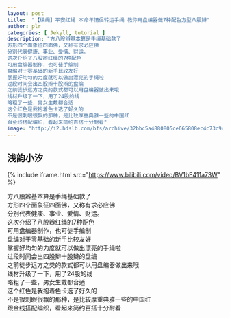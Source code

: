 ```yaml
---
layout: post
title:  "【编绳】平安红绳 本命年情侣转运手绳 教你用盘编器做7种配色方型八股辫"
author: plr
categories: [ Jekyll, tutorial ]
description: "方八股辫基本算是手绳基础款了
方形四个面象征四面佛，又称有求必应佛
分别代表健康、事业、爱情、财运。
这次介绍了八股辫红绳的7种配色
可用盘编器制作，也可徒手编制
盘编对于零基础的新手比较友好
掌握好均匀的力度就可以做出漂亮的手绳啦
过段时间会出四股辫十股辫的盘编
之前徒步远方之类的款式都可以用盘编器做出来哦
线材升级了一下，用了24股的线
略粗了一些，男女生戴都合适
这个红色是我抱着色卡选了好久的
不是很刺眼很飘的那种，是比较厚重典雅一些的中国红
跟金线搭配编织，看起来简约百搭十分耐看"
image: "http://i2.hdslb.com/bfs/archive/32bbc5a4880805ce665808ec4c73c949eb4cc040.jpg"
---
```

## 浅韵小汐

{% include iframe.html src="https://www.bilibili.com/video/BV1bE411a73W" %}

方八股辫基本算是手绳基础款了<br>方形四个面象征四面佛，又称有求必应佛<br>分别代表健康、事业、爱情、财运。<br>这次介绍了八股辫红绳的7种配色<br>可用盘编器制作，也可徒手编制<br>盘编对于零基础的新手比较友好<br>掌握好均匀的力度就可以做出漂亮的手绳啦<br>过段时间会出四股辫十股辫的盘编<br>之前徒步远方之类的款式都可以用盘编器做出来哦<br>线材升级了一下，用了24股的线<br>略粗了一些，男女生戴都合适<br>这个红色是我抱着色卡选了好久的<br>不是很刺眼很飘的那种，是比较厚重典雅一些的中国红<br>跟金线搭配编织，看起来简约百搭十分耐看

